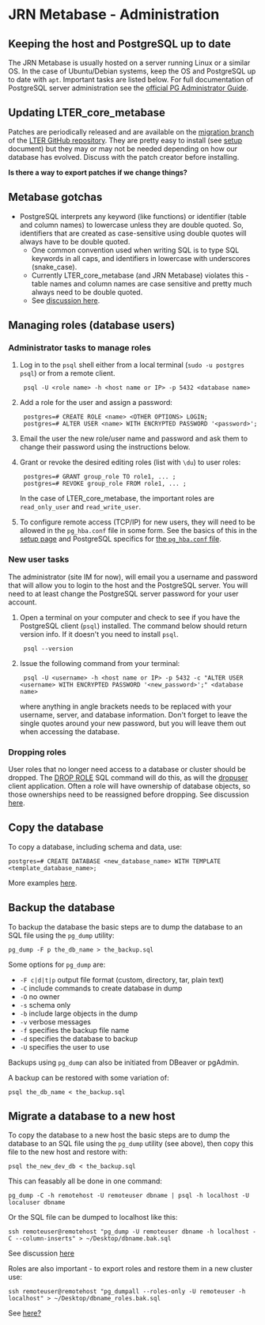 # JRN Metabase - Administration

## Keeping the host and PostgreSQL up to date

The JRN Metabase is usually hosted on a server running Linux or a similar OS. In the case of Ubuntu/Debian systems, keep the OS and PostgreSQL up to date with `apt`. Important tasks are listed below. For full documentation of PostgreSQL server administration see the [official PG Administrator Guide](https://www.postgresql.org/docs/current/admin.html).

## Updating LTER_core_metabase

Patches are periodically released and are available on the [migration branch]() of the [LTER GitHub repository](https://lter.github.io/LTER-core-metabase/). They are pretty easy to install (see [setup](jrn_metabase_setup.md) document) but they may or may not be needed depending on how our database has evolved. Discuss with the patch creator before installing. 

**Is there a way to export patches if we change things?**

## Metabase gotchas

* PostgreSQL interprets any keyword (like functions) or identifier (table and column names) to lowercase unless they are double quoted. So, identifiers that are created as case-sensitive using double quotes will always have to be double quoted.
    - One common convention used when writing SQL is to type SQL keywords in all caps, and identifiers in lowercase with underscores (snake_case).
    - Currently LTER_core_metabase (and JRN Metabase) violates this - table names and column names are case sensitive and pretty much always need to be double quoted.
    - See [discussion here](https://stackoverflow.com/questions/2878248/postgresql-naming-conventions).

## Managing roles (database users)

### Administrator tasks to manage roles

1. Log in to the `psql` shell either from a local terminal (`sudo -u postgres psql`) or from a remote client.

        psql -U <role name> -h <host name or IP> -p 5432 <database name>

2. Add a role for the user and assign a password:

        postgres=# CREATE ROLE <name> <OTHER OPTIONS> LOGIN;
        postgres=# ALTER USER <name> WITH ENCRYPTED PASSWORD '<password>';

3. Email the user the new role/user name and password and ask them to change their password using the instructions below.

4. Grant or revoke the desired editing roles (list with `\du`) to user roles:

        postgres=# GRANT group_role TO role1, ... ;
        postgres=# REVOKE group_role FROM role1, ... ;

    In the case of LTER_core_metabase, the important roles are `read_only_user` and `read_write_user`.

5. To configure remote access (TCP/IP) for new users, they will need to be allowed in the `pg_hba.conf` file in some form. See the basics of this in the [setup page](jrn_metabase_setup.md) and PostgreSQL specifics for [the `pg_hba.conf` file](https://www.postgresql.org/docs/current/auth-pg-hba-conf.html).

### New user tasks

The administrator (site IM for now), will email you a username and password that will allow you to login to the host and the PostgreSQL server. You will need to at least change the PostgreSQL server password for your user account.

1. Open a terminal on your computer and check to see if you have the PostgreSQL client (`psql`) installed. The command below should return version info. If it doesn't you need to install `psql`.

        psql --version

2. Issue the following command from your terminal:

        psql -U <username> -h <host name or IP> -p 5432 -c "ALTER USER <username> WITH ENCRYPTED PASSWORD '<new_password>';" <database name>

    where anything in angle brackets needs to be replaced with your username, server, and database information. Don't forget to leave the single quotes around your new password, but you will leave them out when accessing the database.

### Dropping roles

User roles that no longer need access to a database or cluster should be dropped. The [DROP ROLE](https://www.postgresql.org/docs/current/sql-droprole.html) SQL command will do this, as will the [dropuser](https://www.postgresql.org/docs/current/app-dropuser.html) client application. Often a role will have ownership of database objects, so those ownerships need to be reassigned before dropping. See discussion [here](https://www.postgresql.org/docs/current/role-removal.html).

## Copy the database

To copy a database, including schema and data, use:

    postgres=# CREATE DATABASE <new_database_name> WITH TEMPLATE <template_database_name>;

More examples [here](https://www.postgresqltutorial.com/postgresql-copy-database/).

## Backup the database

To backup the database the basic steps are to dump the database to an SQL file using the `pg_dump` utility:

    pg_dump -F p the_db_name > the_backup.sql 

Some options for `pg_dump` are:

* `-F c|d|t|p` output file format (custom, directory, tar, plain text)
* `-C` include commands to create database in dump
* `-O` no owner
* `-s` schema only
* `-b` include large objects in the dump
* `-v` verbose messages
* `-f` specifies the backup file name
* `-d` specifies the database to backup
* `-U` specifies the user to use

Backups using `pg_dump` can also be initiated from DBeaver or pgAdmin. 

A backup can be restored with some variation of:

    psql the_db_name < the_backup.sql

## Migrate a database to a new host

To copy the database to a new host the basic steps are to dump the database to an SQL file using the `pg_dump` utility (see above), then copy this file to the new host and restore with:

    psql the_new_dev_db < the_backup.sql

This can feasably all be done in one command:

    pg_dump -C -h remotehost -U remoteuser dbname | psql -h localhost -U localuser dbname

Or the SQL file can be dumped to localhost like this:

    ssh remoteuser@remotehost "pg_dump -U remoteuser dbname -h localhost -C --column-inserts" > ~/Desktop/dbname.bak.sql

See discussion [here](https://stackoverflow.com/questions/1237725/copying-postgresql-database-to-another-server)

Roles are also important - to export roles and restore them in a new cluster use:

    ssh remoteuser@remotehost "pg_dumpall --roles-only -U remoteuser -h localhost" > ~/Desktop/dbname_roles.bak.sql

See [here?](https://stackoverflow.com/questions/16618627/pg-dump-vs-pg-dumpall-which-one-to-use-to-database-backups)
